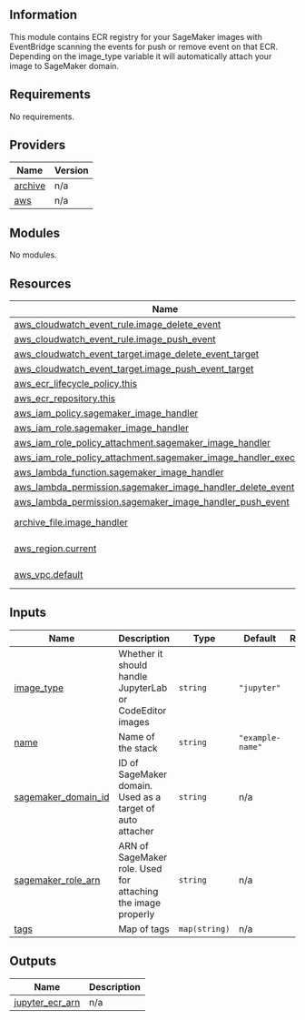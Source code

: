 ## Information

This module contains ECR registry for your SageMaker images with EventBridge scanning the events for push or remove event on that ECR. Depending on the image_type variable it will automatically attach your image to SageMaker domain.

## Requirements

No requirements.

## Providers

| Name | Version |
|------|---------|
| <a name="provider_archive"></a> [archive](#provider\_archive) | n/a |
| <a name="provider_aws"></a> [aws](#provider\_aws) | n/a |

## Modules

No modules.

## Resources

| Name | Type |
|------|------|
| [aws_cloudwatch_event_rule.image_delete_event](https://registry.terraform.io/providers/hashicorp/aws/latest/docs/resources/cloudwatch_event_rule) | resource |
| [aws_cloudwatch_event_rule.image_push_event](https://registry.terraform.io/providers/hashicorp/aws/latest/docs/resources/cloudwatch_event_rule) | resource |
| [aws_cloudwatch_event_target.image_delete_event_target](https://registry.terraform.io/providers/hashicorp/aws/latest/docs/resources/cloudwatch_event_target) | resource |
| [aws_cloudwatch_event_target.image_push_event_target](https://registry.terraform.io/providers/hashicorp/aws/latest/docs/resources/cloudwatch_event_target) | resource |
| [aws_ecr_lifecycle_policy.this](https://registry.terraform.io/providers/hashicorp/aws/latest/docs/resources/ecr_lifecycle_policy) | resource |
| [aws_ecr_repository.this](https://registry.terraform.io/providers/hashicorp/aws/latest/docs/resources/ecr_repository) | resource |
| [aws_iam_policy.sagemaker_image_handler](https://registry.terraform.io/providers/hashicorp/aws/latest/docs/resources/iam_policy) | resource |
| [aws_iam_role.sagemaker_image_handler](https://registry.terraform.io/providers/hashicorp/aws/latest/docs/resources/iam_role) | resource |
| [aws_iam_role_policy_attachment.sagemaker_image_handler](https://registry.terraform.io/providers/hashicorp/aws/latest/docs/resources/iam_role_policy_attachment) | resource |
| [aws_iam_role_policy_attachment.sagemaker_image_handler_execution](https://registry.terraform.io/providers/hashicorp/aws/latest/docs/resources/iam_role_policy_attachment) | resource |
| [aws_lambda_function.sagemaker_image_handler](https://registry.terraform.io/providers/hashicorp/aws/latest/docs/resources/lambda_function) | resource |
| [aws_lambda_permission.sagemaker_image_handler_delete_event](https://registry.terraform.io/providers/hashicorp/aws/latest/docs/resources/lambda_permission) | resource |
| [aws_lambda_permission.sagemaker_image_handler_push_event](https://registry.terraform.io/providers/hashicorp/aws/latest/docs/resources/lambda_permission) | resource |
| [archive_file.image_handler](https://registry.terraform.io/providers/hashicorp/archive/latest/docs/data-sources/file) | data source |
| [aws_region.current](https://registry.terraform.io/providers/hashicorp/aws/latest/docs/data-sources/region) | data source |
| [aws_vpc.default](https://registry.terraform.io/providers/hashicorp/aws/latest/docs/data-sources/vpc) | data source |

## Inputs

| Name | Description | Type | Default | Required |
|------|-------------|------|---------|:--------:|
| <a name="input_image_type"></a> [image\_type](#input\_image\_type) | Whether it should handle JupyterLab or CodeEditor images | `string` | `"jupyter"` | no |
| <a name="input_name"></a> [name](#input\_name) | Name of the stack | `string` | `"example-name"` | no |
| <a name="input_sagemaker_domain_id"></a> [sagemaker\_domain\_id](#input\_sagemaker\_domain\_id) | ID of SageMaker domain. Used as a target of auto attacher | `string` | n/a | yes |
| <a name="input_sagemaker_role_arn"></a> [sagemaker\_role\_arn](#input\_sagemaker\_role\_arn) | ARN of SageMaker role. Used for attaching the image properly | `string` | n/a | yes |
| <a name="input_tags"></a> [tags](#input\_tags) | Map of tags | `map(string)` | n/a | yes |

## Outputs

| Name | Description |
|------|-------------|
| <a name="output_ecr_arn"></a> [jupyter\_ecr\_arn](#output\_jupyter\_ecr\_arn) | n/a |
